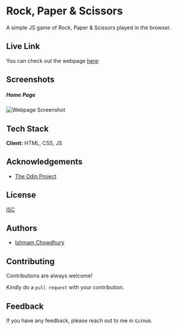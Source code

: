 # Rock, Paper & Scissors

A simple JS game of Rock, Paper & Scissors played in the browser.

## Live Link

You can check out the webpage [here](https://ishmam156.github.io/RockPaperScissors-Console/):

## Screenshots

##### Home Page

![Webpage Screenshot](https://i.imgur.com/fzRuTxv.png)

## Tech Stack

**Client:** HTML, CSS, JS

## Acknowledgements

- [The Odin Project](https://www.theodinproject.com/)

## License

[ISC](https://opensource.org/licenses/ISC)

## Authors

- [Ishmam Chowdhury](https://github.com/Ishmam156)

## Contributing

Contributions are always welcome!

Kindly do a `pull request` with your contribution.

## Feedback

If you have any feedback, please reach out to me in `GitHub`.

